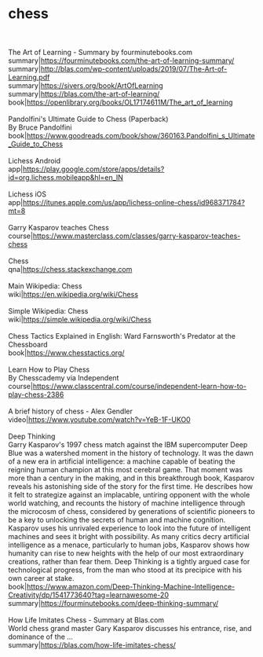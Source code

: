 # chess<br><br>

The Art of Learning - Summary by fourminutebooks.com<br>summary|https://fourminutebooks.com/the-art-of-learning-summary/<br>summary|http://blas.com/wp-content/uploads/2019/07/The-Art-of-Learning.pdf<br>summary|https://sivers.org/book/ArtOfLearning<br>summary|https://blas.com/the-art-of-learning/<br>book|https://openlibrary.org/books/OL17174611M/The_art_of_learning<br><br>
Pandolfini's Ultimate Guide to Chess (Paperback)<br>By Bruce Pandolfini<br>book|https://www.goodreads.com/book/show/360163.Pandolfini_s_Ultimate_Guide_to_Chess<br><br>
Lichess Android<br>app|https://play.google.com/store/apps/details?id=org.lichess.mobileapp&hl=en_IN<br><br>
Lichess iOS<br>app|https://itunes.apple.com/us/app/lichess-online-chess/id968371784?mt=8<br><br>
Garry Kasparov teaches Chess<br>course|https://www.masterclass.com/classes/garry-kasparov-teaches-chess<br><br>
Chess<br>qna|https://chess.stackexchange.com<br><br>
Main Wikipedia: Chess<br>wiki|https://en.wikipedia.org/wiki/Chess<br><br>
Simple Wikipedia: Chess<br>wiki|https://simple.wikipedia.org/wiki/Chess<br><br>
Chess Tactics Explained in English: Ward Farnsworth's Predator at the Chessboard<br>book|https://www.chesstactics.org/<br><br>
Learn How to Play Chess<br>By Chesscademy via Independent<br>course|https://www.classcentral.com/course/independent-learn-how-to-play-chess-2386<br><br>
A brief history of chess - Alex Gendler<br>video|https://www.youtube.com/watch?v=YeB-1F-UKO0<br><br>
Deep Thinking<br>Garry Kasparov's 1997 chess match against the IBM supercomputer Deep Blue was a watershed moment in the history of technology. It was the dawn of a new era in artificial intelligence: a machine capable of beating the reigning human champion at this most cerebral game.   That moment was more than a century in the making, and in this breakthrough book, Kasparov reveals his astonishing side of the story for the first time. He describes how it felt to strategize against an implacable, untiring opponent with the whole world watching, and recounts the history of machine intelligence through the microcosm of chess, considered by generations of scientific pioneers to be a key to unlocking the secrets of human and machine cognition. Kasparov uses his unrivaled experience to look into the future of intelligent machines and sees it bright with possibility. As many critics decry artificial intelligence as a menace, particularly to human jobs, Kasparov shows how humanity can rise to new heights with the help of our most extraordinary creations, rather than fear them. Deep Thinking is a tightly argued case for technological progress, from the man who stood at its precipice with his own career at stake.<br>book|https://www.amazon.com/Deep-Thinking-Machine-Intelligence-Creativity/dp/1541773640?tag=learnawesome-20<br>summary|https://fourminutebooks.com/deep-thinking-summary/<br><br>
How Life Imitates Chess - Summary at Blas.com<br>World chess grand master Gary Kasparov discusses his entrance, rise, and dominance of the …<br>summary|https://blas.com/how-life-imitates-chess/<br><br>
